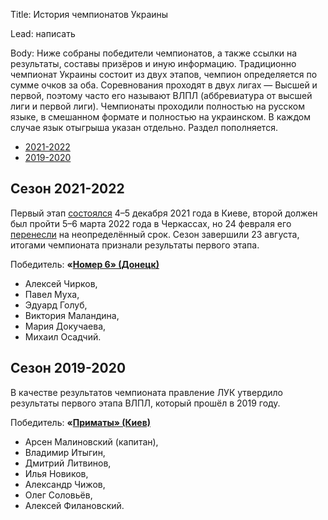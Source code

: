 Title: История чемпионатов Украины

Lead: написать

Body: Ниже собраны победители чемпионатов, а также ссылки на результаты, составы призёров и иную информацию. Традиционно чемпионат Украины состоит из двух этапов, чемпион определяется по сумме очков за оба. Соревнования проходят в двух лигах — Высшей и первой, поэтому часто его называют ВЛПЛ (аббревиатура от высшей лиги и первой лиги). Чемпионаты проходили полностью на русском языке, в смешанном формате и полностью на украинском. В каждом случае язык отыгрыша указан отдельно. Раздел пополняется.

- [2021-2022](#21-22)
- [2019-2020](#19-20)

## Сезон 2021-2022 <a name="21-22"></a>

Первый этап [состоялся](https://rating.chgk.info/tournament/7666) 4–5 декабря 2021 года в Киеве, второй должен был пройти 5–6 марта 2022 года в Черкассах, но 24 февраля его [перенесли](https://www.facebook.com/LUKchgkofficial/posts/1956329781220938) на неопределённый срок. Сезон завершили 23 августа, итогами чемпионата признали результаты первого этапа.

Победитель: **«[Номер 6» (Донецк)](https://rating.chgk.info/team/308)**
- Алексей Чирков, 
- Павел Муха, 
- Эдуард Голуб, 
- Виктория Маландина, 
- Мария Докучаева,
- Михаил Осадчий.

## Сезон 2019-2020 <a name="19-20"></a>

В качестве результатов чемпионата правление ЛУК утвердило результаты первого этапа ВЛПЛ, который прошёл в 2019 году.

Победитель: **«[Приматы» (Киев)](https://rating.chgk.info/team/26956)**
- Арсен Малиновский (капитан), 
- Владимир Итыгин, 
- Дмитрий Литвинов, 
- Илья Новиков, 
- Александр Чижов, 
- Олег Соловьёв, 
- Алексей Филановский.
